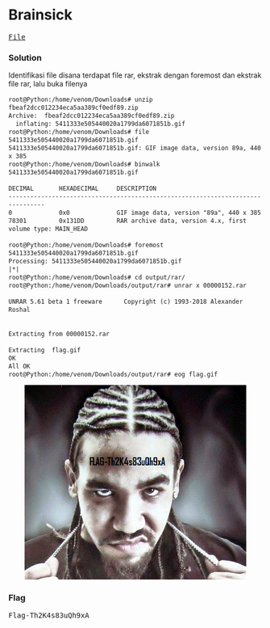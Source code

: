 <h1><b>Brainsick</h1></b>
<pre>
<a href="https://ringzer0ctf.com/files/fbeaf2dcc012234eca5aa389cf0edf89.zip">File</a>
</pre>
</b><h3>Solution</h3></b>
<p>Identifikasi file disana terdapat file rar, ekstrak dengan foremost dan ekstrak file rar, lalu buka filenya</p>

```console
root@Python:/home/venom/Downloads# unzip fbeaf2dcc012234eca5aa389cf0edf89.zip 
Archive:  fbeaf2dcc012234eca5aa389cf0edf89.zip
  inflating: 5411333e505440020a1799da6071851b.gif  
root@Python:/home/venom/Downloads# file 5411333e505440020a1799da6071851b.gif 
5411333e505440020a1799da6071851b.gif: GIF image data, version 89a, 440 x 385
root@Python:/home/venom/Downloads# binwalk 5411333e505440020a1799da6071851b.gif 

DECIMAL       HEXADECIMAL     DESCRIPTION
--------------------------------------------------------------------------------
0             0x0             GIF image data, version "89a", 440 x 385
78301         0x131DD         RAR archive data, version 4.x, first volume type: MAIN_HEAD

root@Python:/home/venom/Downloads# foremost 5411333e505440020a1799da6071851b.gif 
Processing: 5411333e505440020a1799da6071851b.gif
|*|
root@Python:/home/venom/Downloads# cd output/rar/
root@Python:/home/venom/Downloads/output/rar# unrar x 00000152.rar 

UNRAR 5.61 beta 1 freeware      Copyright (c) 1993-2018 Alexander Roshal


Extracting from 00000152.rar

Extracting  flag.gif                                                  OK 
All OK
root@Python:/home/venom/Downloads/output/rar# eog flag.gif 

```
<p align='center'>
  <img src="https://github.com/enomarozi/Writeup-CTF/blob/master/RingZer0CTF/Steganography/Images/flag.gif">
</p>
</b><h3>Flag</h3></b>
<pre>
Flag-Th2K4s83uQh9xA
</pre>
